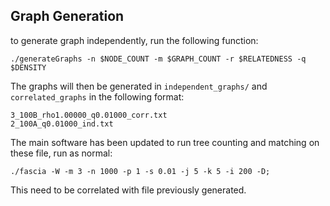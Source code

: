 ## Graph Generation

to generate graph independently, run the following function:

    ./generateGraphs -n $NODE_COUNT -m $GRAPH_COUNT -r $RELATEDNESS -q $DENSITY

The graphs will then be generated in `independent_graphs/` and `correlated_graphs` in the following format:

    3_100B_rho1.00000_q0.01000_corr.txt
    2_100A_q0.01000_ind.txt

The main software has been updated to run tree counting and matching on these file, run as normal:

    ./fascia -W -m 3 -n 1000 -p 1 -s 0.01 -j 5 -k 5 -i 200 -D;

This need to be correlated with file previously generated.
